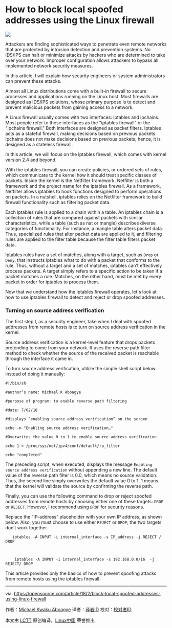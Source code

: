 How to block local spoofed addresses using the Linux firewall
======

![](https://opensource.com/sites/default/files/styles/image-full-size/public/lead-images/EDU_UnspokenBlockers_1110_A.png?itok=x8A9mqVA)

Attackers are finding sophisticated ways to penetrate even remote networks that are protected by intrusion detection and prevention systems. No IDS/IPS can halt or minimize attacks by hackers who are determined to take over your network. Improper configuration allows attackers to bypass all implemented network security measures.

In this article, I will explain how security engineers or system administrators can prevent these attacks.

Almost all Linux distributions come with a built-in firewall to secure processes and applications running on the Linux host. Most firewalls are designed as IDS/IPS solutions, whose primary purpose is to detect and prevent malicious packets from gaining access to a network.

A Linux firewall usually comes with two interfaces: iptables and ipchains. Most people refer to these interfaces as the "iptables firewall" or the "ipchains firewall." Both interfaces are designed as packet filters. Iptables acts as a stateful firewall, making decisions based on previous packets. Ipchains does not make decisions based on previous packets; hence, it is designed as a stateless firewall.

In this article, we will focus on the iptables firewall, which comes with kernel version 2.4 and beyond.

With the iptables firewall, you can create policies, or ordered sets of rules, which communicate to the kernel how it should treat specific classes of packets. Inside the kernel is the Netfilter framework. Netfilter is both a framework and the project name for the iptables firewall. As a framework, Netfilter allows iptables to hook functions designed to perform operations on packets. In a nutshell, iptables relies on the Netfilter framework to build firewall functionality such as filtering packet data.

Each iptables rule is applied to a chain within a table. An iptables chain is a collection of rules that are compared against packets with similar characteristics, while a table (such as nat or mangle) describes diverse categories of functionality. For instance, a mangle table alters packet data. Thus, specialized rules that alter packet data are applied to it, and filtering rules are applied to the filter table because the filter table filters packet data.

Iptables rules have a set of matches, along with a target, such as `Drop` or `Deny`, that instructs iptables what to do with a packet that conforms to the rule. Thus, without a target and a set of matches, iptables can’t effectively process packets. A target simply refers to a specific action to be taken if a packet matches a rule. Matches, on the other hand, must be met by every packet in order for iptables to process them.

Now that we understand how the iptables firewall operates, let's look at how to use iptables firewall to detect and reject or drop spoofed addresses.

### Turning on source address verification

The first step I, as a security engineer, take when I deal with spoofed addresses from remote hosts is to turn on source address verification in the kernel.

Source address verification is a kernel-level feature that drops packets pretending to come from your network. It uses the reverse path filter method to check whether the source of the received packet is reachable through the interface it came in.

To turn source address verification, utilize the simple shell script below instead of doing it manually:
```
#!/bin/sh

#author’s name: Michael K Aboagye

#purpose of program: to enable reverse path filtering

#date: 7/02/18

#displays “enabling source address verification” on the screen

echo -n "Enabling source address verification…"

#Overwrites the value 0 to 1 to enable source address verification

echo 1 > /proc/sys/net/ipv4/conf/default/rp_filter

echo "completed"

```

The preceding script, when executed, displays the message `Enabling source address verification` without appending a new line. The default value of the reverse path filter is 0.0, which means no source validation. Thus, the second line simply overwrites the default value 0 to 1. 1 means that the kernel will validate the source by confirming the reverse path.

Finally, you can use the following command to drop or reject spoofed addresses from remote hosts by choosing either one of these targets: `DROP` or `REJECT`. However, I recommend using `DROP` for security reasons.

Replace the “IP-address” placeholder with your own IP address, as shown below. Also, you must choose to use either `REJECT` or `DROP`; the two targets don’t work together.
```
   iptables -A INPUT -i internal_interface -s IP_address -j REJECT / DROP  



    iptables -A INPUT -i internal_interface -s 192.168.0.0/16  -j REJECT/ DROP

```

This article provides only the basics of how to prevent spoofing attacks from remote hosts using the iptables firewall.


--------------------------------------------------------------------------------

via: https://opensource.com/article/18/2/block-local-spoofed-addresses-using-linux-firewall

作者：[Michael Kwaku Aboagye][a]
译者：[译者ID](https://github.com/译者ID)
校对：[校对者ID](https://github.com/校对者ID)

本文由 [LCTT](https://github.com/LCTT/TranslateProject) 原创编译，[Linux中国](https://linux.cn/) 荣誉推出

[a]:https://opensource.com/users/revoks
